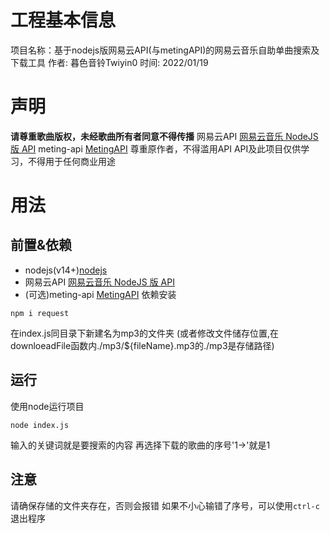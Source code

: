 # 工程基本信息
项目名称：基于nodejs版网易云API(与metingAPI)的网易云音乐自助单曲搜索及下载工具
作者: 暮色音铃Twiyin0
时间: 2022/01/19

# 声明
**请尊重歌曲版权，未经歌曲所有者同意不得传播**
网易云API
[网易云音乐 NodeJS 版 API](https://neteasecloudmusicapi.vercel.app/)
meting-api
[MetingAPI](https://github.com/injahow/meting-api)
尊重原作者，不得滥用API
API及此项目仅供学习，不得用于任何商业用途

# 用法
## 前置&依赖
* nodejs(v14+)[nodejs](http://nodejs.cn/)
* 网易云API [网易云音乐 NodeJS 版 API](https://neteasecloudmusicapi.vercel.app/)
* (可选)meting-api [MetingAPI](https://github.com/injahow/meting-api)
依赖安装
```npm
npm i request
```
在index.js同目录下新建名为mp3的文件夹
(或者修改文件储存位置,在downloeadFile函数内./mp3/${fileName}.mp3的./mp3是存储路径)

## 运行
使用node运行项目
```node
node index.js
```
输入的关键词就是要搜索的内容
再选择下载的歌曲的序号'1->'就是1

## 注意
请确保存储的文件夹存在，否则会报错
如果不小心输错了序号，可以使用`ctrl-c`退出程序

